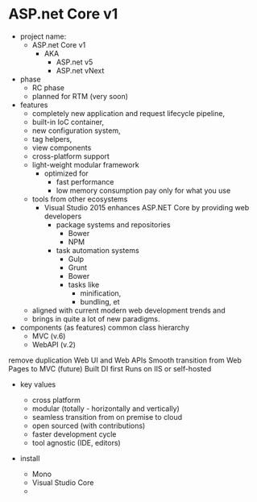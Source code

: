 # ASP.net Core v1

*	project name:
	*	ASP.net Core v1
		*	AKA
			*	ASP.net v5
			*	ASP.net vNext
*	phase 
	*	RC phase
	*	planned for RTM (very soon)
*	features
	*	completely new application and request lifecycle pipeline, 
	*	built-in IoC container, 
	*	new configuration system, 
	*	tag helpers, 
	*	view components 
	*	cross-platform support
	*	light-weight modular framework 
		*	optimized for 
			*	fast performance
			*	low memory consumption
				pay only for what you use
	*	tools from other ecosystems
		*	Visual Studio 2015 enhances ASP.NET Core by providing web developers 
			*	package systems and repositories
				*	Bower
				*	NPM
			*	task automation systems	
				*	Gulp
				*	Grunt
				*	Bower
				*	tasks like
					*	minification, 
					*	bundling, et
	*	aligned with current modern web development trends and
	*	brings in quite a lot of new paradigms. 
*	components (as features)
	common class hierarchy
	*	MVC 	(v.6)
	*	WebAPI 	(v.2)

remove duplication Web UI and Web APIs Smooth transition from Web Pages to MVC (future) Built DI first Runs on IIS or self-hosted




*	key values
	*	cross platform
	*	modular (totally - horizontally and vertically)
	*	seamless transition from on premise to cloud
	*	open sourced (with contributions)
	*	faster development cycle
	*	tool agnostic (IDE, editors)
	
	
*	install
	*	Mono
	*	Visual Studio Core
	*	
	
	
	
	
